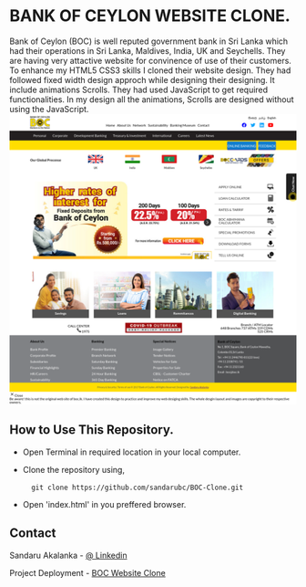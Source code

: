 # BANK OF CEYLON WEBSITE CLONE.

Bank of Ceylon (BOC) is well reputed government bank in Sri Lanka which had their operations in Sri Lanka, Maldives, India, UK and Seychells.
They are having very attactive website for convinence of use of their customers.
To enhance my HTML5 CSS3 skills I cloned their website design.
They had followed fixed width design approch while designing their designing.
It include animations Scrolls. They had used JavaScript to get required functionalities. In my design all the animations, Scrolls are designed without using the JavaScript.
![image](image/Screenshot-Bank-of-Ceylon.png "Title")

## How to Use This Repository.

- Open Terminal in required location in your local computer.
- Clone the repository using,
        
        git clone https://github.com/sandarubc/BOC-Clone.git


- Open 'index.html' in you preffered browser.

## Contact
Sandaru Akalanka - [@ Linkedin](https://www.linkedin.com/in/sandaru-akalanka-464776188/)

Project Deployment - [BOC Website Clone](https://sandarubc.github.io/BOC-Clone/)
